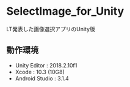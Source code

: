 # SelectImage_for_Unity
LT発表した画像選択アプリのUnity版

## 動作環境
* Unity Editor : 2018.2.10f1
* Xcode : 10.3 (10G8)
* Android Studio : 3.1.4
